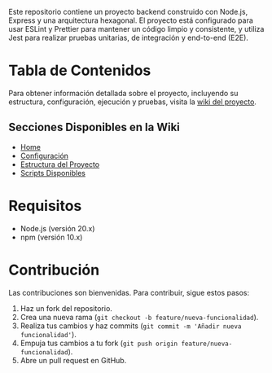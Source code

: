 Este repositorio contiene un proyecto backend construido con Node.js, Express y una arquitectura hexagonal. El proyecto está configurado para usar ESLint y Prettier para mantener un código limpio y consistente, y utiliza Jest para realizar pruebas unitarias, de integración y end-to-end (E2E).

# Tabla de Contenidos

Para obtener información detallada sobre el proyecto, incluyendo su estructura, configuración, ejecución y pruebas, visita la [wiki del proyecto](https://github.com/JeanPiffaut/backend_firebase_project/wiki).

## Secciones Disponibles en la Wiki

-   [Home](https://github.com/JeanPiffaut/backend_firebase_project/wiki)
-   [Configuración](https://github.com/JeanPiffaut/backend_firebase_project/wiki/Configuraci%C3%B3n)
-   [Estructura del Proyecto](https://github.com/JeanPiffaut/backend_firebase_project/wiki/Estructura-del-Proyecto)
-   [Scripts Disponibles](https://github.com/JeanPiffaut/backend_firebase_project/wiki/Scripts-Disponibles)

# Requisitos

-   Node.js (versión 20.x)
-   npm (versión 10.x)

# Contribución

Las contribuciones son bienvenidas. Para contribuir, sigue estos pasos:

1. Haz un fork del repositorio.
2. Crea una nueva rama (`git checkout -b feature/nueva-funcionalidad`).
3. Realiza tus cambios y haz commits (`git commit -m 'Añadir nueva funcionalidad'`).
4. Empuja tus cambios a tu fork (`git push origin feature/nueva-funcionalidad`).
5. Abre un pull request en GitHub.
